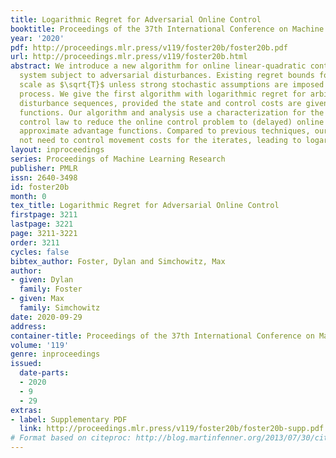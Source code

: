 ```yaml
---
title: Logarithmic Regret for Adversarial Online Control
booktitle: Proceedings of the 37th International Conference on Machine Learning
year: '2020'
pdf: http://proceedings.mlr.press/v119/foster20b/foster20b.pdf
url: http://proceedings.mlr.press/v119/foster20b.html
abstract: We introduce a new algorithm for online linear-quadratic control in a known
  system subject to adversarial disturbances. Existing regret bounds for this setting
  scale as $\sqrt{T}$ unless strong stochastic assumptions are imposed on the disturbance
  process. We give the first algorithm with logarithmic regret for arbitrary adversarial
  disturbance sequences, provided the state and control costs are given by known quadratic
  functions. Our algorithm and analysis use a characterization for the optimal offline
  control law to reduce the online control problem to (delayed) online learning with
  approximate advantage functions. Compared to previous techniques, our approach does
  not need to control movement costs for the iterates, leading to logarithmic regret.
layout: inproceedings
series: Proceedings of Machine Learning Research
publisher: PMLR
issn: 2640-3498
id: foster20b
month: 0
tex_title: Logarithmic Regret for Adversarial Online Control
firstpage: 3211
lastpage: 3221
page: 3211-3221
order: 3211
cycles: false
bibtex_author: Foster, Dylan and Simchowitz, Max
author:
- given: Dylan
  family: Foster
- given: Max
  family: Simchowitz
date: 2020-09-29
address: 
container-title: Proceedings of the 37th International Conference on Machine Learning
volume: '119'
genre: inproceedings
issued:
  date-parts:
  - 2020
  - 9
  - 29
extras:
- label: Supplementary PDF
  link: http://proceedings.mlr.press/v119/foster20b/foster20b-supp.pdf
# Format based on citeproc: http://blog.martinfenner.org/2013/07/30/citeproc-yaml-for-bibliographies/
---
```

